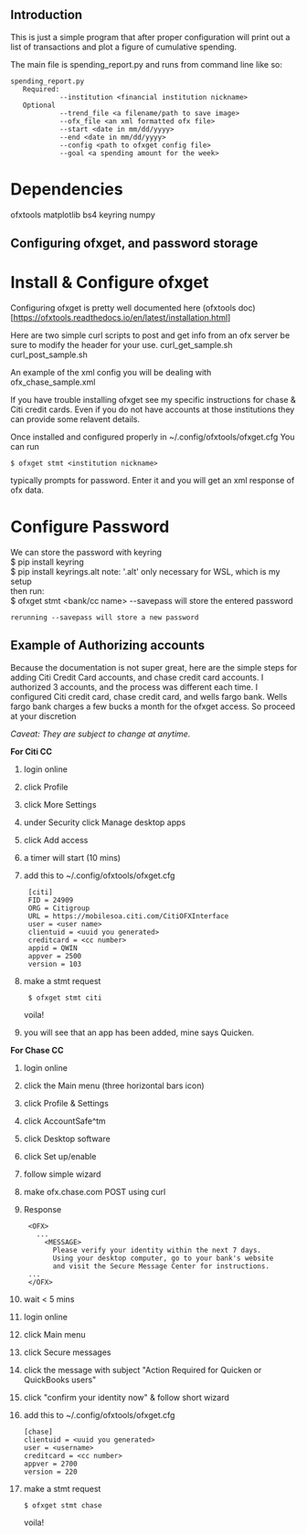 ## Introduction

This is just a simple program that after proper configuration will print out a 
list of transactions and plot a figure of cumulative spending.

The main file is spending_report.py and runs from command line like so:

    spending_report.py 
       Required: 
                --institution <financial institution nickname>
       Optional
                --trend_file <a filename/path to save image>
                --ofx_file <an xml formatted ofx file>
                --start <date in mm/dd/yyyy>
                --end <date in mm/dd/yyyy>
                --config <path to ofxget config file>
                --goal <a spending amount for the week>

# Dependencies

ofxtools
matplotlib
bs4
keyring
numpy

## Configuring ofxget, and password storage

# Install & Configure ofxget 

Configuring ofxget is pretty well documented here (ofxtools doc)[https://ofxtools.readthedocs.io/en/latest/installation.html]

Here are two simple curl scripts to post and get info from an ofx server
be sure to modify the header for your use.
curl_get_sample.sh 
curl_post_sample.sh  

An example of the xml config you will be dealing with
ofx_chase_sample.xml  

If you have trouble installing ofxget see my specific instructions for chase 
& Citi credit cards. Even if you do not have accounts at those institutions 
they can provide some relavent details.

Once installed and configured properly in ~/.config/ofxtools/ofxget.cfg
You can run

    $ ofxget stmt <institution nickname>

typically prompts for password. Enter it and you will get an xml response of
ofx data.

# Configure Password

We can store the password with keyring  
    $ pip install keyring  
    $ pip install keyrings.alt
note: '.alt' only necessary for WSL, which is my setup  
then run:  
    $ ofxget stmt <bank/cc name> --savepass
will store the entered password  

    rerunning --savepass will store a new password

## Example of Authorizing accounts
Because the documentation is not super great, here are the simple steps for adding Citi Credit Card accounts, and chase credit card accounts.
I authorized 3 accounts, and the process was different each time.
I configured Citi credit card, chase credit card, and wells fargo bank.
Wells fargo bank charges a few bucks a month for the ofxget access. So proceed at your discretion

*Caveat: They are subject to change at anytime.*

**For Citi CC**

1. login online
2. click Profile
3. click More Settings
4. under Security click Manage desktop apps
5. click Add access
6. a timer will start (10 mins)
7. add this to ~/.config/ofxtools/ofxget.cfg

        [citi]
        FID = 24909
        ORG = Citigroup
        URL = https://mobilesoa.citi.com/CitiOFXInterface
        user = <user name>
        clientuid = <uuid you generated>
        creditcard = <cc number>
        appid = QWIN
        appver = 2500
        version = 103

8. make a stmt request

        $ ofxget stmt citi
    voila!

9. you will see that an app has been added, mine says Quicken.


**For Chase CC**

1. login online
2. click the Main menu (three horizontal bars icon)
3. click Profile & Settings
4. click AccountSafe^tm
5. click Desktop software
6. click Set up/enable
7. follow simple wizard
8. make ofx.chase.com POST using curl
9. Response


        <OFX>
          ...
            <MESSAGE>
              Please verify your identity within the next 7 days.
              Using your desktop computer, go to your bank's website
              and visit the Secure Message Center for instructions.
        ...
        </OFX>

10. wait < 5 mins
11. login online
12. click Main menu
13. click Secure messages
14. click the message with subject "Action Required for Quicken or QuickBooks users"
15. click "confirm your identity now" & follow short wizard
16. add this to ~/.config/ofxtools/ofxget.cfg

        [chase]
        clientuid = <uuid you generated>
        user = <username>
        creditcard = <cc number>
        appver = 2700
        version = 220

17. make a stmt request

        $ ofxget stmt chase
    voila!

